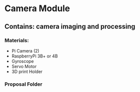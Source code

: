 # Camera Module
## Contains: camera imaging and processing 
### Materials:
- Pi Camera (2)
- RaspberryPi 3B+ or 4B
- Gyroscope
- Servo Motor
- 3D print Holder

### Proposal Folder

### 
